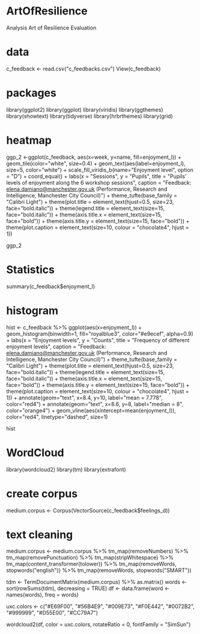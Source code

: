 # ArtOfResilience
Analysis Art of Resilience Evaluation

# data
c_feedback <- read.csv("c_feedbacks.csv")
View(c_feedback)

# packages
library(ggplot2)
library(ggplot)
library(viridis)
library(ggthemes)
library(showtext)
library(tidyverse)
library(hrbrthemes)
library(grid)

# heatmap
ggp_2 <-ggplot(c_feedback, aes(x=week, y=name, fill=enjoyment_l)) + 
        geom_tile(color="white", size=0.4) +
        geom_text(aes(label=enjoyment_l), size=5, color="white") +
        scale_fill_viridis_b(name="Enjoyment level", option = "D") +
        coord_equal() +
        labs(x = "Sessions", y = "Pupils", 
        title = "Pupils' levels of enjoyment along the 6 workshop sessions", 
        caption = "Feedback: elena.damiano@manchester.gov.uk (Performance, Research and Intelligence, Manchester City Council)") +
        theme_tufte(base_family = "Calibri Light") +
        theme(plot.title = element_text(hjust=0.5, size=23, face="bold.italic")) + 
        theme(legend.title = element_text(size=15, face="bold.italic")) + 
        theme(axis.title.x = element_text(size=15, face="bold")) + 
        theme(axis.title.y = element_text(size=15, face="bold")) + 
        theme(plot.caption = element_text(size=10, colour = "chocolate4", hjust = 1))
        

ggp_2

# Statistics

summary(c_feedback$enjoyment_l)

# histogram

hist <- c_feedback %>%
       ggplot(aes(x=enjoyment_l)) +
       geom_histogram(binwidth=1, fill="royalblue3", color="#e9ecef", alpha=0.9) + 
        labs(x = "Enjoyment levels", y = "Counts", 
             title = "Frequency of different enjoyment levels", 
             caption = "Feedback: elena.damiano@manchester.gov.uk (Performance, Research and Intelligence, Manchester City Council)") +
        theme_tufte(base_family = "Calibri Light") +
        theme(plot.title = element_text(hjust=0.5, size=23, face="bold.italic")) + 
        theme(legend.title = element_text(size=15, face="bold.italic")) + 
        theme(axis.title.x = element_text(size=15, face="bold")) + 
        theme(axis.title.y = element_text(size=15, face="bold")) + 
        theme(plot.caption = element_text(size=10, colour = "chocolate4", hjust = 1)) +
        annotate(geom="text", x=8.4, y=10, label="mean = 7.778",
                 color="red4") + 
        annotate(geom="text", x=8.6, y=8, label="median = 8",
                 color="orange4") + 
        geom_vline(aes(xintercept=mean(enjoyment_l)),
                   color="red4", linetype="dashed", size=1)
     
hist

# WordCloud

library(wordcloud2)
library(tm)
library(extrafont)

# create corpus
medium.corpus <- Corpus(VectorSource(c_feedback$feelings_d))

# text cleaning 

medium.corpus <- medium.corpus %>% 
        tm_map(removeNumbers) %>%
        tm_map(removePunctuation) %>% 
        tm_map(stripWhitespace) %>%
        tm_map(content_transformer(tolower)) %>%
        tm_map(removeWords, stopwords("english")) %>%
        tm_map(removeWords, stopwords("SMART"))

tdm <- TermDocumentMatrix(medium.corpus) %>%
as.matrix()
words <- sort(rowSums(tdm), decreasing = TRUE)
df <- data.frame(word <- names(words), freq = words)

uxc.colors <- c("#E69F00", "#56B4E9", "#009E73",
                "#F0E442", "#0072B2", "#999999", "#D55E00", "#CC79A7")

wordcloud2(df, color = uxc.colors,
           rotateRatio = 0, fontFamily = "SimSun")

